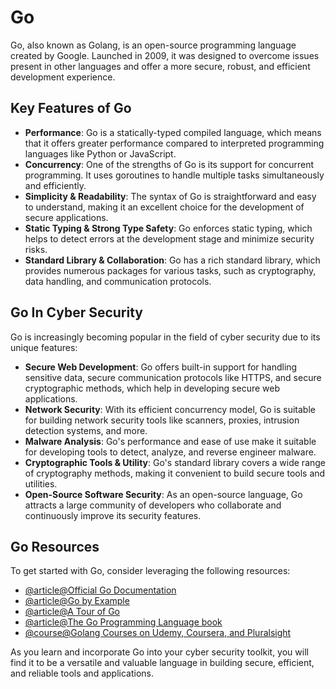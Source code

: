 # Go

Go, also known as Golang, is an open-source programming language created by Google. Launched in 2009, it was designed to overcome issues present in other languages and offer a more secure, robust, and efficient development experience.

## Key Features of Go

- **Performance**: Go is a statically-typed compiled language, which means that it offers greater performance compared to interpreted programming languages like Python or JavaScript.
- **Concurrency**: One of the strengths of Go is its support for concurrent programming. It uses goroutines to handle multiple tasks simultaneously and efficiently.
- **Simplicity & Readability**: The syntax of Go is straightforward and easy to understand, making it an excellent choice for the development of secure applications.
- **Static Typing & Strong Type Safety**: Go enforces static typing, which helps to detect errors at the development stage and minimize security risks.
- **Standard Library & Collaboration**: Go has a rich standard library, which provides numerous packages for various tasks, such as cryptography, data handling, and communication protocols.

## Go In Cyber Security

Go is increasingly becoming popular in the field of cyber security due to its unique features:

- **Secure Web Development**: Go offers built-in support for handling sensitive data, secure communication protocols like HTTPS, and secure cryptographic methods, which help in developing secure web applications.
- **Network Security**: With its efficient concurrency model, Go is suitable for building network security tools like scanners, proxies, intrusion detection systems, and more.
- **Malware Analysis**: Go's performance and ease of use make it suitable for developing tools to detect, analyze, and reverse engineer malware.
- **Cryptographic Tools & Utility**: Go's standard library covers a wide range of cryptography methods, making it convenient to build secure tools and utilities.
- **Open-Source Software Security**: As an open-source language, Go attracts a large community of developers who collaborate and continuously improve its security features.

## Go Resources

To get started with Go, consider leveraging the following resources:

- [@article@Official Go Documentation](https://golang.org/doc/)
- [@article@Go by Example](https://gobyexample.com/)
- [@article@A Tour of Go](https://tour.golang.org/)
- [@article@The Go Programming Language book](http://www.gopl.io/)
- [@course@Golang Courses on Udemy, Coursera, and Pluralsight](https://www.udemy.com/topic/go/)

As you learn and incorporate Go into your cyber security toolkit, you will find it to be a versatile and valuable language in building secure, efficient, and reliable tools and applications.
